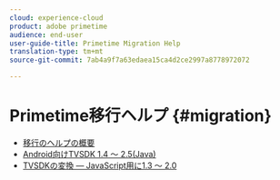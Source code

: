 ```yaml
---
cloud: experience-cloud
product: adobe primetime
audience: end-user
user-guide-title: Primetime Migration Help
translation-type: tm+mt
source-git-commit: 7ab4a9f7a63edaea15ca4d2ce2997a8778972072

---
```



# Primetime移行ヘルプ {#migration}

+ [移行のヘルプの概要](home.md)
+ [Android向けTVSDK 1.4 ～ 2.5(Java)](tvsdk-14-25-android.md)
+ [TVSDKの変換 — JavaScript用に1.3 ～ 2.0](tvsdk-13-to-20-for-javascript.md)
